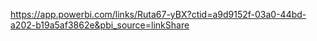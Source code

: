 
https://app.powerbi.com/links/Ruta67-yBX?ctid=a9d9152f-03a0-44bd-a202-b19a5af3862e&pbi_source=linkShare
